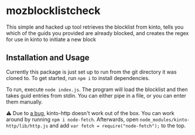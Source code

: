mozblocklistcheck
=================

This simple and hacked up tool retrieves the blocklist from kinto, tells you which of the guids you provided are already blocked, and creates the regex for use in kinto to initiate a new block

Installation and Usage
----------------------
Currently this package is just set up to run from the git directory it was cloned to. To get started, run `npm i` to install dependencies.

To run, execute `node index.js`. The program will load the blocklist and then takes guid entries from stdin. You can either pipe in a file, or you can enter them manually.

⚠️ Due to [a bug](https://github.com/Kinto/kinto-http.js/issues/292), kinto-http doesn't work out of the box. You can work around by running `npm i node-fetch`. Afterwards, open `node_modules/kinto-http/lib/http.js` and add `var fetch = require("node-fetch");` to the top.
